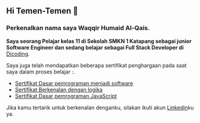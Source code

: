 ## Hi Temen-Temen 👋

### Perkenalkan nama saya **Waqqir Humaid Al-Qais**.<br>

**Saya seorang Pelajar kelas 11 di Sekolah SMKN 1 Katapang sebagai junior Software Engineer dan sedang belajar sebagai Full Stack Developer di**  [Dicoding](https://www.dicoding.com/).<br>

Saya juga telah mendapatkan beberapa sertifikat penghargaan pada saat saya dalam proses belajar :.<br>

* [Sertifikat Dasar pemrograman menjadi software]()
* [Sertifikat Berkenalan dengan logika]()
* [Sertifikat Dasar pemrograman JavaScript]() <br>

Jika kamu tertarik untuk berkenalan denganku, silakan ikuti akun [Linkedin](https://www.linkedin.com/in/gilang-adhan/)ku ya.
